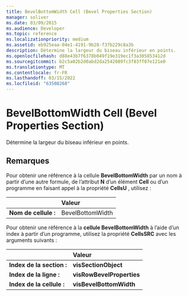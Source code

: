 ```yaml
---
title: BevelBottomWidth Cell (Bevel Properties Section)
manager: soliver
ms.date: 03/09/2015
ms.audience: Developer
ms.topic: reference
ms.localizationpriority: medium
ms.assetid: eb925eaa-04e1-4191-9b28-f37b229c8a3b
description: Détermine la largeur du biseau inférieur en points.
ms.openlocfilehash: d88e43b7f6378b049f19e319ec1f3a305853412d
ms.sourcegitcommit: b2c5a02b2d0abd2da2542089fc3f83ff07e121e0
ms.translationtype: MT
ms.contentlocale: fr-FR
ms.lasthandoff: 03/15/2022
ms.locfileid: "63508268"
---
```

# <a name="bevelbottomwidth-cell-bevel-properties-section"></a>BevelBottomWidth Cell (Bevel Properties Section)

Détermine la largeur du biseau inférieur en points. 
  
## <a name="remarks"></a>Remarques

Pour obtenir une référence à la cellule **BevelBottomWidth** par un nom à partir d’une autre formule, de l’attribut **N** d’un élément **Cell** ou d’un programme en faisant appel à la propriété **CellsU** , utilisez : 
  
||Valeur |
|:-----|:-----|
| **Nom de cellule :**  <br/> | BevelBottomWidth  <br/> |
   
Pour obtenir une référence à la **cellule BevelBottomWidth** à l’aide d’un index à partir d’un programme, utilisez la propriété **CellsSRC** avec les arguments suivants : 
  
||Valeur |
|:-----|:-----|
| **Index de la section :**  <br/> |**visSectionObject** <br/> |
| **Index de la ligne :**  <br/> |**visRowBevelProperties** <br/> |
| **Index de la cellule :**  <br/> |**visBevelBottomWidth** <br/> |
   

